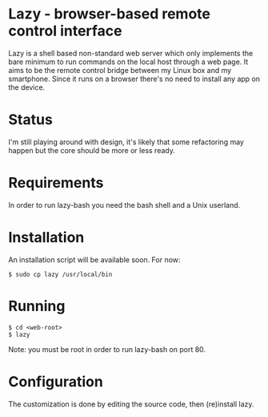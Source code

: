 Lazy - browser-based remote control interface
=============================================
Lazy is a shell based non-standard web server which only implements the bare
minimum to run commands on the local host through a web page. It aims to be
the remote control bridge between my Linux box and my smartphone. Since it
runs on a browser there's no need to install any app on the device.

Status
======
I'm still playing around with design, it's likely that some refactoring may
happen but the core should be more or less ready.

Requirements
============
In order to run lazy-bash you need the bash shell and a Unix userland.

Installation
============
An installation script will be available soon. For now:
```
$ sudo cp lazy /usr/local/bin
```

Running
=======
```
$ cd <web-root>
$ lazy
```
Note: you must be root in order to run lazy-bash on port 80.

Configuration
=============
The customization is done by editing the source code, then (re)install lazy.
